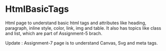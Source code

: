 # HtmlBasicTags
Html page to understand basic html tags and attributes like heading, paragraph, inline style, color, link, img and table.
It also has topics like class and list, which are part of Assignment-5 brach.

Update : Assignment-7 page is to understand Canvas, Svg and meta tags.
